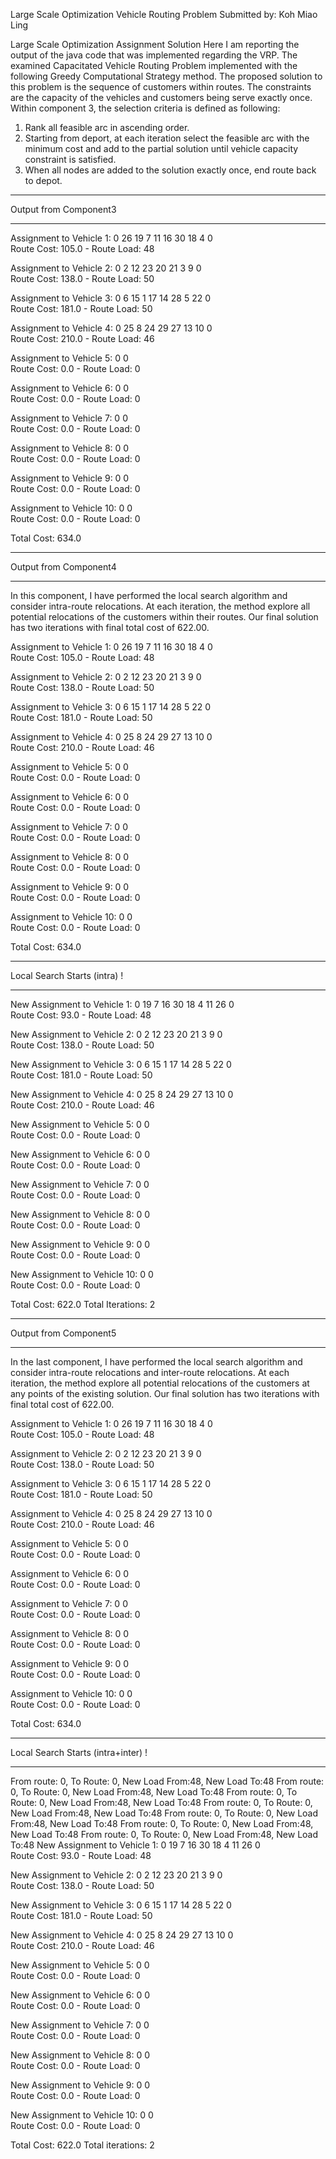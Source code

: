 Large Scale Optimization
Vehicle Routing Problem 
Submitted by: Koh Miao Ling

Large Scale Optimization Assignment Solution 
Here I am reporting the output of the java code that was implemented regarding the VRP.
The examined Capacitated Vehicle Routing Problem implemented with the following Greedy Computational Strategy method. The proposed solution to this problem is the sequence of customers within routes. The constraints are the capacity of the vehicles and customers being serve exactly once.
Within component 3, the selection criteria is defined as following:
1)	Rank all feasible arc in ascending order. 
2)	Starting from deport, at each iteration select the feasible arc with the minimum cost and add to the partial solution until vehicle capacity constraint is satisfied.
3)	When all nodes are added to the solution exactly once, end route back to depot.

* * * * * * * * * * * * * * *
Output from Component3
* * * * * * * * * * * * * * *

Assignment to Vehicle 1: 0  26  19  7  11  16  30  18  4  0  
Route Cost: 105.0 - Route Load: 48

Assignment to Vehicle 2: 0  2  12  23  20  21  3  9  0  
Route Cost: 138.0 - Route Load: 50

Assignment to Vehicle 3: 0  6  15  1  17  14  28  5  22  0  
Route Cost: 181.0 - Route Load: 50

Assignment to Vehicle 4: 0  25  8  24  29  27  13  10  0  
Route Cost: 210.0 - Route Load: 46

Assignment to Vehicle 5: 0  0  
Route Cost: 0.0 - Route Load: 0

Assignment to Vehicle 6: 0  0  
Route Cost: 0.0 - Route Load: 0

Assignment to Vehicle 7: 0  0  
Route Cost: 0.0 - Route Load: 0

Assignment to Vehicle 8: 0  0  
Route Cost: 0.0 - Route Load: 0

Assignment to Vehicle 9: 0  0  
Route Cost: 0.0 - Route Load: 0

Assignment to Vehicle 10: 0  0  
Route Cost: 0.0 - Route Load: 0

Total Cost: 634.0

* * * * * * * * * * * * * * *
Output from Component4
* * * * * * * * * * * * * * *

In this component, I have performed the local search algorithm and consider intra-route relocations. At each iteration, the method explore all potential relocations of the customers within their routes. Our final solution has two iterations with final total cost of 622.00.


Assignment to Vehicle 1: 0  26  19  7  11  16  30  18  4  0  
Route Cost: 105.0 - Route Load: 48

Assignment to Vehicle 2: 0  2  12  23  20  21  3  9  0  
Route Cost: 138.0 - Route Load: 50

Assignment to Vehicle 3: 0  6  15  1  17  14  28  5  22  0  
Route Cost: 181.0 - Route Load: 50

Assignment to Vehicle 4: 0  25  8  24  29  27  13  10  0  
Route Cost: 210.0 - Route Load: 46

Assignment to Vehicle 5: 0  0  
Route Cost: 0.0 - Route Load: 0

Assignment to Vehicle 6: 0  0  
Route Cost: 0.0 - Route Load: 0

Assignment to Vehicle 7: 0  0  
Route Cost: 0.0 - Route Load: 0

Assignment to Vehicle 8: 0  0  
Route Cost: 0.0 - Route Load: 0

Assignment to Vehicle 9: 0  0  
Route Cost: 0.0 - Route Load: 0

Assignment to Vehicle 10: 0  0  
Route Cost: 0.0 - Route Load: 0

Total Cost: 634.0
 
* * * * * * * * * * * * * * *
Local Search Starts (intra) !
* * * * * * * * * * * * * * *
 
New Assignment to Vehicle 1: 0  19  7  16  30  18  4  11  26  0  
Route Cost: 93.0 - Route Load: 48
 
New Assignment to Vehicle 2: 0  2  12  23  20  21  3  9  0  
Route Cost: 138.0 - Route Load: 50
 
New Assignment to Vehicle 3: 0  6  15  1  17  14  28  5  22  0  
Route Cost: 181.0 - Route Load: 50
 
New Assignment to Vehicle 4: 0  25  8  24  29  27  13  10  0  
Route Cost: 210.0 - Route Load: 46
 
New Assignment to Vehicle 5: 0  0  
Route Cost: 0.0 - Route Load: 0
 
New Assignment to Vehicle 6: 0  0  
Route Cost: 0.0 - Route Load: 0
 
New Assignment to Vehicle 7: 0  0  
Route Cost: 0.0 - Route Load: 0
 
New Assignment to Vehicle 8: 0  0  
Route Cost: 0.0 - Route Load: 0
 
New Assignment to Vehicle 9: 0  0  
Route Cost: 0.0 - Route Load: 0
 
New Assignment to Vehicle 10: 0  0  
Route Cost: 0.0 - Route Load: 0
 
Total Cost: 622.0
Total Iterations: 2

* * * * * * * * * * * * * * *
Output from Component5
* * * * * * * * * * * * * * *

In the last component, I have performed the local search algorithm and consider intra-route relocations and inter-route relocations. At each iteration, the method explore all potential relocations of the customers at any points of the existing solution. Our final solution has two iterations with final total cost of 622.00.

Assignment to Vehicle 1: 0  26  19  7  11  16  30  18  4  0  
Route Cost: 105.0 - Route Load: 48

Assignment to Vehicle 2: 0  2  12  23  20  21  3  9  0  
Route Cost: 138.0 - Route Load: 50

Assignment to Vehicle 3: 0  6  15  1  17  14  28  5  22  0  
Route Cost: 181.0 - Route Load: 50

Assignment to Vehicle 4: 0  25  8  24  29  27  13  10  0  
Route Cost: 210.0 - Route Load: 46

Assignment to Vehicle 5: 0  0  
Route Cost: 0.0 - Route Load: 0

Assignment to Vehicle 6: 0  0  
Route Cost: 0.0 - Route Load: 0

Assignment to Vehicle 7: 0  0  
Route Cost: 0.0 - Route Load: 0

Assignment to Vehicle 8: 0  0  
Route Cost: 0.0 - Route Load: 0

Assignment to Vehicle 9: 0  0  
Route Cost: 0.0 - Route Load: 0

Assignment to Vehicle 10: 0  0  
Route Cost: 0.0 - Route Load: 0

Total Cost: 634.0
 
* * * * * * * * * * * * * * * * *
Local Search Starts (intra+inter) !
* * * * * * * * * * * * * * * * *
 
From route: 0, To Route: 0, New Load From:48, New Load To:48
From route: 0, To Route: 0, New Load From:48, New Load To:48
From route: 0, To Route: 0, New Load From:48, New Load To:48
From route: 0, To Route: 0, New Load From:48, New Load To:48
From route: 0, To Route: 0, New Load From:48, New Load To:48
From route: 0, To Route: 0, New Load From:48, New Load To:48
From route: 0, To Route: 0, New Load From:48, New Load To:48
New Assignment to Vehicle 1: 0  19  7  16  30  18  4  11  26  0  
Route Cost: 93.0 - Route Load: 48
 
New Assignment to Vehicle 2: 0  2  12  23  20  21  3  9  0  
Route Cost: 138.0 - Route Load: 50
 
New Assignment to Vehicle 3: 0  6  15  1  17  14  28  5  22  0  
Route Cost: 181.0 - Route Load: 50
 
New Assignment to Vehicle 4: 0  25  8  24  29  27  13  10  0  
Route Cost: 210.0 - Route Load: 46
 
New Assignment to Vehicle 5: 0  0  
Route Cost: 0.0 - Route Load: 0
 
New Assignment to Vehicle 6: 0  0  
Route Cost: 0.0 - Route Load: 0
 
New Assignment to Vehicle 7: 0  0  
Route Cost: 0.0 - Route Load: 0
 
New Assignment to Vehicle 8: 0  0  
Route Cost: 0.0 - Route Load: 0
 
New Assignment to Vehicle 9: 0  0  
Route Cost: 0.0 - Route Load: 0
 
New Assignment to Vehicle 10: 0  0  
Route Cost: 0.0 - Route Load: 0
 
Total Cost: 622.0
Total iterations: 2
